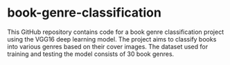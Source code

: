 # book-genre-classification
 This GitHub repository contains code for a book genre classification project using the VGG16 deep learning model. The project aims to classify books into various genres based on their cover images. The dataset used for training and testing the model consists of 30 book genres.
